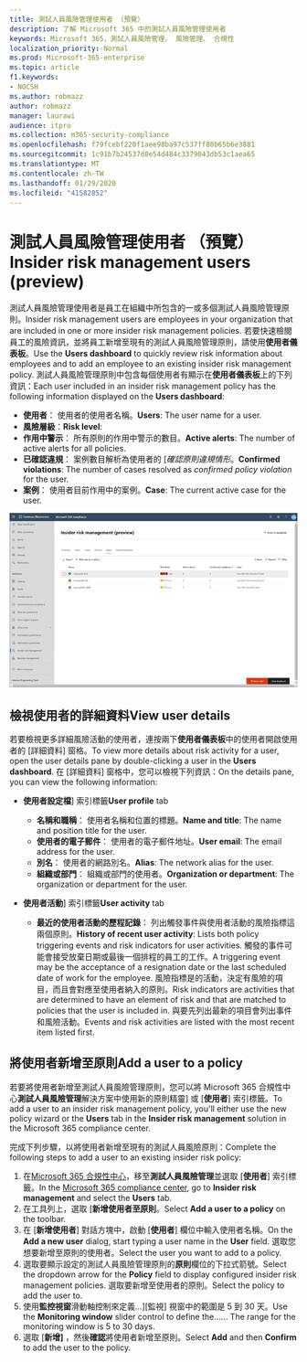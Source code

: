 ```yaml
---
title: 測試人員風險管理使用者 （預覽）
description: 了解 Microsoft 365 中的測試人員風險管理使用者
keywords: Microsoft 365，測試人員風險管理、 風險管理、 合規性
localization_priority: Normal
ms.prod: Microsoft-365-enterprise
ms.topic: article
f1.keywords:
- NOCSH
ms.author: robmazz
author: robmazz
manager: laurawi
audience: itpro
ms.collection: m365-security-compliance
ms.openlocfilehash: f79fcebf220f1aee98ba97c537ff80b65b6e3881
ms.sourcegitcommit: 1c91b7b24537d0e54d484c3379043db53c1aea65
ms.translationtype: MT
ms.contentlocale: zh-TW
ms.lasthandoff: 01/29/2020
ms.locfileid: "41582852"
---
```

# <a name="insider-risk-management-users-preview"></a><span data-ttu-id="c6e1a-104">測試人員風險管理使用者 （預覽）</span><span class="sxs-lookup"><span data-stu-id="c6e1a-104">Insider risk management users (preview)</span></span>

<span data-ttu-id="c6e1a-105">測試人員風險管理使用者是員工在組織中所包含的一或多個測試人員風險管理原則。</span><span class="sxs-lookup"><span data-stu-id="c6e1a-105">Insider risk management users are employees in your organization that are included in one or more insider risk management policies.</span></span> <span data-ttu-id="c6e1a-106">若要快速檢閱員工的風險資訊，並將員工新增至現有的測試人員風險管理原則，請使用**使用者儀表板**。</span><span class="sxs-lookup"><span data-stu-id="c6e1a-106">Use the **Users dashboard** to quickly review risk information about employees and to add an employee to an existing insider risk management policy.</span></span> <span data-ttu-id="c6e1a-107">測試人員風險管理原則中包含每個使用者有顯示在**使用者儀表板**上的下列資訊：</span><span class="sxs-lookup"><span data-stu-id="c6e1a-107">Each user included in an insider risk management policy has the following information displayed on the **Users dashboard**:</span></span>

- <span data-ttu-id="c6e1a-108">**使用者**： 使用者的使用者名稱。</span><span class="sxs-lookup"><span data-stu-id="c6e1a-108">**Users**: The user name for a user.</span></span>
- <span data-ttu-id="c6e1a-109">**風險層級**：</span><span class="sxs-lookup"><span data-stu-id="c6e1a-109">**Risk level**:</span></span> 
- <span data-ttu-id="c6e1a-110">**作用中警示**： 所有原則的作用中警示的數目。</span><span class="sxs-lookup"><span data-stu-id="c6e1a-110">**Active alerts**: The number of active alerts for all policies.</span></span>
- <span data-ttu-id="c6e1a-111">**已確認違規**： 案例數目解析為使用者的 [*確認原則違規情形*。</span><span class="sxs-lookup"><span data-stu-id="c6e1a-111">**Confirmed violations**: The number of cases resolved as *confirmed policy violation* for the user.</span></span>
- <span data-ttu-id="c6e1a-112">**案例**： 使用者目前作用中的案例。</span><span class="sxs-lookup"><span data-stu-id="c6e1a-112">**Case**: The current active case for the user.</span></span>

![測試人員風險管理使用者儀表板](media/insider-risk-users-dashboard.png)

## <a name="view-user-details"></a><span data-ttu-id="c6e1a-114">檢視使用者的詳細資料</span><span class="sxs-lookup"><span data-stu-id="c6e1a-114">View user details</span></span>

<span data-ttu-id="c6e1a-115">若要檢視更多詳細風險活動的使用者，連按兩下**使用者儀表板**中的使用者開啟使用者的 [詳細資料] 窗格。</span><span class="sxs-lookup"><span data-stu-id="c6e1a-115">To view more details about risk activity for a user, open the user details pane by double-clicking a user in the **Users dashboard**.</span></span> <span data-ttu-id="c6e1a-116">在 [詳細資料] 窗格中，您可以檢視下列資訊：</span><span class="sxs-lookup"><span data-stu-id="c6e1a-116">On the details pane, you can view the following information:</span></span>

- <span data-ttu-id="c6e1a-117">**使用者設定檔**] 索引標籤</span><span class="sxs-lookup"><span data-stu-id="c6e1a-117">**User profile** tab</span></span>
    - <span data-ttu-id="c6e1a-118">**名稱和職稱**： 使用者名稱和位置的標題。</span><span class="sxs-lookup"><span data-stu-id="c6e1a-118">**Name and title**: The name and position title for the user.</span></span>
    - <span data-ttu-id="c6e1a-119">**使用者的電子郵件**： 使用者的電子郵件地址。</span><span class="sxs-lookup"><span data-stu-id="c6e1a-119">**User email**: The email address for the user.</span></span>
    - <span data-ttu-id="c6e1a-120">**別名**： 使用者的網路別名。</span><span class="sxs-lookup"><span data-stu-id="c6e1a-120">**Alias**: The network alias for the user.</span></span>
    - <span data-ttu-id="c6e1a-121">**組織或部門**： 組織或部門的使用者。</span><span class="sxs-lookup"><span data-stu-id="c6e1a-121">**Organization or department**: The organization or department for the user.</span></span>

- <span data-ttu-id="c6e1a-122">**使用者活動**] 索引標籤</span><span class="sxs-lookup"><span data-stu-id="c6e1a-122">**User activity** tab</span></span>
    - <span data-ttu-id="c6e1a-123">**最近的使用者活動的歷程記錄**： 列出觸發事件與使用者活動的風險指標這兩個原則。</span><span class="sxs-lookup"><span data-stu-id="c6e1a-123">**History of recent user activity**: Lists both policy triggering events and risk indicators for user activities.</span></span> <span data-ttu-id="c6e1a-124">觸發的事件可能會接受放棄日期或最後一個排程的員工的工作。</span><span class="sxs-lookup"><span data-stu-id="c6e1a-124">A triggering event may be the acceptance of a resignation date or the last scheduled date of work for the employee.</span></span> <span data-ttu-id="c6e1a-125">風險指標是的活動，決定有風險的項目，而且會對應至使用者納入的原則。</span><span class="sxs-lookup"><span data-stu-id="c6e1a-125">Risk indicators are activities that are determined to have an element of risk and that are matched to policies that the user is included in.</span></span> <span data-ttu-id="c6e1a-126">與要先列出最新的項目會列出事件和風險活動。</span><span class="sxs-lookup"><span data-stu-id="c6e1a-126">Events and risk activities are listed with the most recent item listed first.</span></span>

## <a name="add-a-user-to-a-policy"></a><span data-ttu-id="c6e1a-127">將使用者新增至原則</span><span class="sxs-lookup"><span data-stu-id="c6e1a-127">Add a user to a policy</span></span>

<span data-ttu-id="c6e1a-128">若要將使用者新增至測試人員風險管理原則，您可以將 Microsoft 365 合規性中心**測試人員風險管理**解決方案中使用新的原則精靈] 或 [**使用者**] 索引標籤。</span><span class="sxs-lookup"><span data-stu-id="c6e1a-128">To add a user to an insider risk management policy, you'll either use the new policy wizard or the **Users** tab in the **Insider risk management** solution in the Microsoft 365 compliance center.</span></span>

<span data-ttu-id="c6e1a-129">完成下列步驟，以將使用者新增至現有的測試人員風險原則：</span><span class="sxs-lookup"><span data-stu-id="c6e1a-129">Complete the following steps to add a user to an existing insider risk policy:</span></span>

1. <span data-ttu-id="c6e1a-130">在[Microsoft 365 合規性中心](https://compliance.microsoft.com)，移至**測試人員風險管理**並選取 [**使用者**] 索引標籤。</span><span class="sxs-lookup"><span data-stu-id="c6e1a-130">In the [Microsoft 365 compliance center](https://compliance.microsoft.com), go to **Insider risk management** and select the **Users** tab.</span></span>
2. <span data-ttu-id="c6e1a-131">在工具列上，選取 [**新增使用者至原則**。</span><span class="sxs-lookup"><span data-stu-id="c6e1a-131">Select **Add a user to a policy** on the toolbar.</span></span>
3. <span data-ttu-id="c6e1a-132">在 [**新增使用者**] 對話方塊中，啟動 [**使用者**] 欄位中輸入使用者名稱。</span><span class="sxs-lookup"><span data-stu-id="c6e1a-132">On the **Add a new user** dialog, start typing a user name in the **User** field.</span></span> <span data-ttu-id="c6e1a-133">選取您想要新增至原則的使用者。</span><span class="sxs-lookup"><span data-stu-id="c6e1a-133">Select the user you want to add to a policy.</span></span>
4. <span data-ttu-id="c6e1a-134">選取要顯示設定的測試人員風險管理原則的**原則**欄位的下拉式箭號。</span><span class="sxs-lookup"><span data-stu-id="c6e1a-134">Select the dropdown arrow for the **Policy** field to display configured insider risk management policies.</span></span> <span data-ttu-id="c6e1a-135">選取要新增至使用者的原則。</span><span class="sxs-lookup"><span data-stu-id="c6e1a-135">Select the policy to add the user to.</span></span>
5. <span data-ttu-id="c6e1a-136">使用**監控視窗**滑動軸控制來定義...][監視] 視窗中的範圍是 5 到 30 天。</span><span class="sxs-lookup"><span data-stu-id="c6e1a-136">Use the **Monitoring window** slider control to define the...... The range for the monitoring window is 5 to 30 days.</span></span>
6. <span data-ttu-id="c6e1a-137">選取 [**新增]** ，然後**確認**將使用者新增至原則。</span><span class="sxs-lookup"><span data-stu-id="c6e1a-137">Select **Add** and then **Confirm** to add the user to the policy.</span></span>
